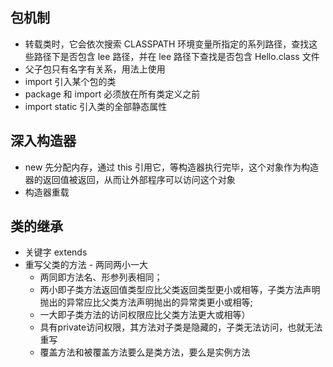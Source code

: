 ## 包机制

- 转载类时，它会依次搜索 CLASSPATH 环境变量所指定的系列路径，查找这些路径下是否包含 lee 路径，并在 lee 路径下查找是否包含 Hello.class 文件
- 父子包只有名字有关系，用法上使用
- import 引入某个包的类
- package 和 import 必须放在所有类定义之前
- import static 引入类的全部静态属性

## 深入构造器

- new 先分配内存，通过 this 引用它，等构造器执行完毕，这个对象作为构造器的返回值被返回，从而让外部程序可以访问这个对象
- 构造器重载

## 类的继承

- 关键字 extends
- 重写父类的方法 - 两同两小一大
  - 两同即方法名、形参列表相同；
  - 两小即子类方法返回值类型应比父类返回类型更小或相等，子类方法声明抛出的异常应比父类方法声明抛出的异常类更小或相等;
  - 一大即子类方法的访问权限应比父类方法更大或相等）
   - 具有private访问权限，其方法对子类是隐藏的，子类无法访问，也就无法重写
   - 覆盖方法和被覆盖方法要么是类方法，要么是实例方法

